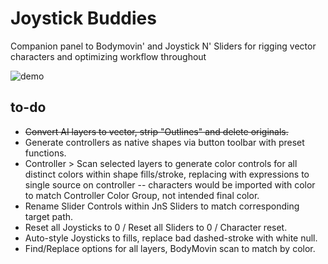 # Joystick Buddies

Companion panel to Bodymovin' and Joystick N' Sliders for rigging vector characters and optimizing workflow throughout

![demo](https://thumbs.gfycat.com/SphericalQuestionableBass-size_restricted.gif)

## to-do

* ~~Convert AI layers to vector, strip "Outlines" and delete originals.~~
* Generate controllers as native shapes via button toolbar with preset functions.
* Controller > Scan selected layers to generate color controls for all distinct colors within shape fills/stroke, replacing with expressions to single source on controller -- characters would be imported with color to match Controller Color Group, not intended final color.
* Rename Slider Controls within JnS Sliders to match corresponding target path.
* Reset all Joysticks to 0 / Reset all Sliders to 0 / Character reset.
* Auto-style Joysticks to fills, replace bad dashed-stroke with white null.
* Find/Replace options for all layers, BodyMovin scan to match by color.
